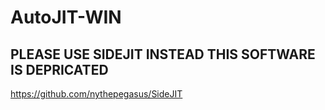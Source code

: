 # AutoJIT-WIN

## PLEASE USE SIDEJIT INSTEAD THIS SOFTWARE IS DEPRICATED
https://github.com/nythepegasus/SideJIT
